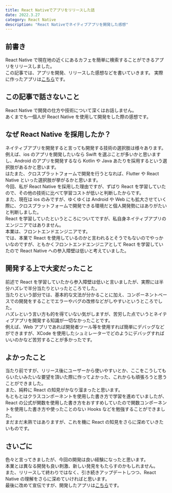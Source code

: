 ```yaml
---
title: React Nativeでアプリをリリースした話
date: 2022.3.27
category: React Native
description: "React Nativeでネイティブアプリを開発した感想"
---
```


## 前書き

React Native で現在地の近くにあるカフェを簡単に検索することができるアプリをリリースしました。  
この記事では、アプリを開発、リリースした感想などを書いていきます。
実際に作ったアプリは[こちら](https://t.co/f8s1QIeBaP)です。

## この記事で話さないこと

React Native で開発の仕方や技術について深くはお話しません。  
あくまでも一個人が React Native を使用して開発をした際の感想です。

## なぜ React Native を採用したか？

ネイティブアプリを開発すると言っても開発する技術の選択肢は様々あります。  
例えば、ios のアプリを開発したいなら Swift を選ぶことが多いかと思いますし、Android のアプリを開発するなら Kotlin や Java あたりを採用するという選択肢があるかと思います。  
はたまた、クロスプラットフォームで開発を行うとなれば、Flutter や React Native といった選択肢が挙がるかと思います。  
今回、私が React Native を採用した理由ですが、ずばり React を学習していたので、その他の技術に比べて学習コストが低いと判断したからです。  
また、現在は ios のみですが、ゆくゆくは Android や Web にも拡大させていく際に、クロスプラットフォームで開発できる環境だと個人開発勢にはありがたいと判断しました。  
React を学習していたというところについてですが、私自身ネイティブアプリのエンジニアではありません。  
本業は、フロントエンドエンジニアです。  
では、本業で React を使用しているのかと言われるとそうでもないのでやっかいなのですが、ともかくフロントエンドエンジニアとして React を学習していたので React Native への参入障壁は低いと考えていました。

## 開発する上で大変だったこと

前述で React を学習していたから参入障壁は低いと言いましたが、実際には半分ハズレで半分当たりといったところでした。  
当たりという部分では、基本的な文法が分かることに加え、コンポーネントベースでの開発をすることでエラーやバグの改修などがしやすいというところでした。  
ハズレという言い方も的を得ていない気がしますが、苦労した点でいうとネイティブアプリを開発する知識が一切なかったことです。  
例えば、Web アプリであれば開発者ツール等を使用すれば簡単にデバッグなどができますが、XCode を使用したシュミレーターでどのようにデバッグすればいいのかなど苦労することが多かったです。

## よかったこと

当たり前ですが、リリース後にユーザーから使いやすいとか、ここをこうしてもらいたいみたいな要望を頂いた際に作ってよかった、これからも頑張ろうと思うことができました。  
また、純粋に React の知見がかなり溜まったと思います。  
もともとはクラスコンポーネントを使用した書き方で学習を進めていましたが、React の公式が関数を使用した書き方をおすすめしていたので関数コンポーネントを使用した書き方や使ったことのない Hooks などを勉強することができました。  
まだまだ未熟ではありますが、これを機に React の知見をさらに深めていきたいものです。

## さいごに

色々と言ってきましたが、今回の開発は良い経験になったと思います。  
本業とは異なる開発も良い刺激、新しい発見をもたらすのかもしれません。  
また、リリースして終わりではなく、引き続きアップデートしつつ、React Native の理解をさらに深めていければと思います。  
最後に改めて宣伝ですが、開発したアプリは[こちら](https://t.co/f8s1QIeBaP)です。
